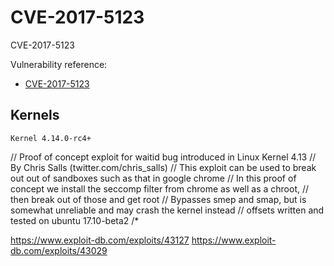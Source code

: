 # CVE-2017-5123

CVE-2017-5123

Vulnerability reference:
 * [CVE-2017-5123](https://cve.mitre.org/cgi-bin/cvename.cgi?name=CVE-2017-5123)  

## Kernels
```
Kernel 4.14.0-rc4+
```   
// Proof of concept exploit for waitid bug introduced in Linux Kernel 4.13
// By Chris Salls  (twitter.com/chris_salls)
// This exploit can be used to break out out of sandboxes such as that in google chrome
// In this proof of concept we install the seccomp filter from chrome as well as a chroot,
// then break out of those and get root
// Bypasses smep and smap, but is somewhat unreliable and may crash the kernel instead
// offsets written and tested on ubuntu 17.10-beta2
/*

https://www.exploit-db.com/exploits/43127
https://www.exploit-db.com/exploits/43029
